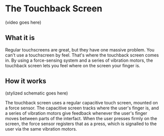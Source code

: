 # The Touchback Screen

(video goes here)

## What it is

Regular touchscreens are great, but they have one massive problem.  You can't use a touchscreen by feel.  That's where the touchback screen comes in.  By using a force-sensing system and a series of vibration motors, the touchback screen lets you feel where on the screen your finger is.

## How it works

(stylized schematic goes here)

The touchback screen uses a regular capacitive touch screen, mounted on a force sensor.  The capacitive screen tracks where the user's finger is, and a series of vibration motors give feedback whenever the user's finger moves between parts of the interfact.  When the user presses firmly on the screen, the force sensor registers that as a press, which is signalled to the user via the same vibration motors.
